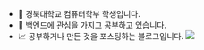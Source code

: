 - 📖 경북대학교 컴퓨터학부 학생입니다.
- 🌱 백엔드에 관심을 가지고 공부하고 있습니다.
- 📈 공부하거나 만든 것을 포스팅하는 블로그입니다.  <a href="https://velog.io/@chaejm55"><img src="https://img.shields.io/badge/Blog-11B48A?style=flat-square&link=https://velog.io/@chaejm55"/></a>
